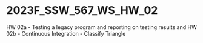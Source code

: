 [![<Mohini-Mayekar>](https://circleci.com/gh/<Mohini-Mayekar>/<2023F_SSW_567_WS_HW_02>.svg?style=svg)](https://app.circleci.com/pipelines/github/<Mohini-Mayekar>/<2023F_SSW_567_WS_HW_02>?branch=main&filter=all)

# 2023F_SSW_567_WS_HW_02
HW 02a - Testing a legacy program and reporting on testing results and 
HW 02b - Continuous Integration - Classify Triangle
